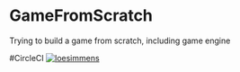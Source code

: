 # GameFromScratch
Trying to build a game from scratch, including game engine

#CircleCI
[![loesimmens](https://circleci.com/gh/loesimmens/GameFromScratch.svg?style=svg)](https://app.circleci.com/pipelines/github/loesimmens/GameFromScratch)

